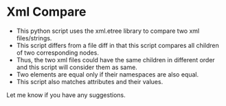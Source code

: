 Xml Compare
===========

- This python script uses the xml.etree library to compare two xml files/strings.
- This script differs from a file diff in that this script compares all children of two corresponding nodes.
- Thus, the two xml files could have the same children in different order and this script will consider them as same.
- Two elements are equal only if their namespaces are also equal.
- This script also matches attributes and their values.

Let me know if you have any suggestions.
